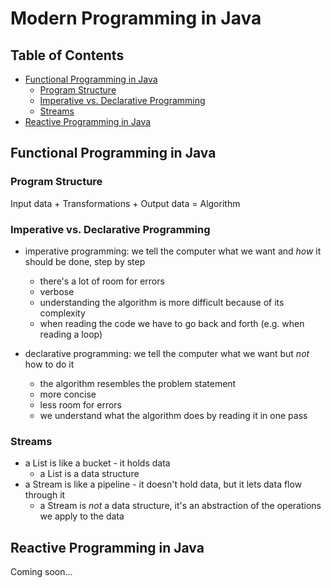 # Modern Programming in Java

## Table of Contents

* [Functional Programming in Java](#functional-programming-in-java)
  * [Program Structure](#program-structure)
  * [Imperative vs. Declarative Programming](#imperative-vs-declarative-programming)
  * [Streams](#streams)
* [Reactive Programming in Java](#reactive-programming-in-java)

## Functional Programming in Java

### Program Structure

Input data + Transformations + Output data = Algorithm

### Imperative vs. Declarative Programming

- imperative programming: we tell the computer what we want and *how* it should be done, step by step
  - there's a lot of room for errors
  - verbose
  - understanding the algorithm is more difficult because of its complexity
  - when reading the code we have to go back and forth (e.g. when reading a loop)

- declarative programming: we tell the computer what we want but *not* how to do it
  - the algorithm resembles the problem statement
  - more concise
  - less room for errors
  - we understand what the algorithm does by reading it in one pass

### Streams

- a List is like a bucket - it holds data
  - a List is a data structure
- a Stream is like a pipeline - it doesn't hold data, but it lets data flow through it
  - a Stream is *not* a data structure, it's an abstraction of the operations we apply to the data

## Reactive Programming in Java

Coming soon...
